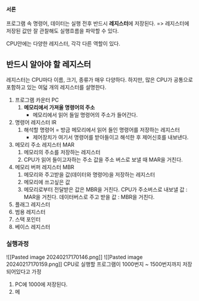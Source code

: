 #### 서론
프로그램 속 명령어, 데이터는 실행 전후 반드시 **레지스터**에 저장된다.
=> 레지스터에 저장된 값만 잘 관찰해도 실행흐름을 파악할 수 있다.

CPU안에는 다양한 레지스터, 각각 다른 역할이 있다.

## 반드시 알아야 할 레지스터
레지스터는 CPU마다 이름, 크기, 종류가 매우 다양하다.
하지만, 많은 CPU가 공통으로 포함하고 있는 여덟 개의 레지스터를 설명한다.

1. 프로그램 카운터 PC
	1. **메모리에서 가져올 명령어의 주소**
		- 메모리에서 읽어 들일 명령어의 주소가 들어간다.
2. 명령어 레지스터 IR
	1. 해석할 명령어 = 방금 메모리에서 읽어 들인 명령어를 저장하는 레지스터
		- 제어장치가 여기서 명령어를 받아들이고 해석한 후 제어신호를 내보낸다.
3. 메모리 주소 레지스터 MAR
	1. 메모리의 주소를 저장하는 레지스터
	2. CPU가 읽어 들이고자하는 주소 값을 주소 버스로 보낼 때 MAR을 거친다.
4. 메모리 버퍼 레지스터 MBR
	1. 메모리와 주고받을 값(데이터와 명령어)을 저장하는 레지스터
	2. 메모리에 쓰고싶은 값
	3. 메모리로부터 전달받은 값은 MBR을 거친다.
	CPU가 주소버스로 내보낼 값 : MAR을 거친다.
	 데이터버스로 주고 받을 값 : MBR을 거친다.
1. 플래그 레지스터 
2. 범용 레지스터
3. 스택 포인터
4. 베이스 레지스터

### 실행과정
![[Pasted image 20240217170146.png]]
![[Pasted image 20240217170159.png]]
CPU로 실행할 프로그램이 1000번지 ~ 1500번지까지 저장되어있다고 가정
1. PC에 1000에 저장된다.
2. 메

